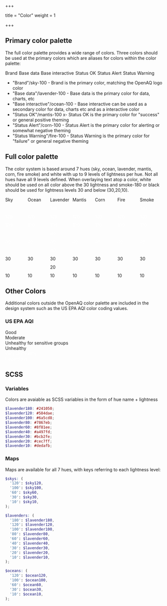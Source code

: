 +++

title = "Color"
weight = 1

+++

## Primary color palette

<div>
<p>The full color palette provides a wide range of colors. Three colors should be used at the primary colors which are aliases for colors within the color palette: 
</p>
<div style="display:flex; gap: 5px;">
<div class="circle-lg bg-brand">
    <span class="text-white">Brand</span>
</div>
<div class="circle-lg bg-base-data">
    <span class="text-white">Base data</span>
</div>
<div class="circle-lg bg-base-interactive">
    <span class="text-white">Base interactive</span>
</div>
<div class="circle-lg bg-status-ok">
    <span class="text-white">Status OK</span>
</div>
<div class="circle-lg bg-status-alert">
    <span class="text-white">Status Alert</span>
</div>
<div class="circle-lg bg-status-warning">
    <span class="text-white">Status Warning</span>
</div>
</div>
<ul>
    <li><span class="type-body-3">"Brand"/sky-100</span>  - Brand is the primary color, matching the OpenAQ logo color</li>
    <li><span class="type-body-3">"Base data"/lavender-100</span> - Base data is the primary color for data, charts, etc</li>
    <li><span class="type-body-3">"Base interactive"/ocean-100 </span>- Base interactive can be used as a secondary color for data, charts etc and as a interactive color</li>
    <li><span class="type-body-3">"Status OK"/mantis-100 </span>x- Status OK is the primary color for "success" or general positive theming</li>
    <li><span class="type-body-3">"Status Alert"/corn-100</span> - Status Alert is the primary color for alerting or somewhat negative theming</li>
    <li><span class="type-body-3">"Status Warning"/fire-100 </span>- Status Warning is the primary color for "failure" or general negative theming</li>
</ul>
</p>

</div>

## Full color palette

The color system is based around 7 hues (sky, ocean,
lavender, mantis, corn, fire smoke) and white with up to
9 levels of lightness per hue. Not all hues have all 9
levels defined. When overlaying text atop a color, white
should be used on all color above the 30 lightness and
smoke-180 or black should be used for lightness levels
30 and below (30,20,10).

<div
    style="
    display: grid;
    grid-template-columns: repeat(7, 1fr);
    row-gap: 10px;
    "
>
    <div>Sky</div>
    <div>Ocean</div>
    <div>Lavender</div>
    <div>Mantis</div>
    <div>Corn</div>
    <div>Fire</div>
    <div>Smoke</div>
    <div class="circle"></div>
    <div class="circle"></div>
    <div class="circle bg-lavender-180">
    <span style="color: white">180</span>
    </div>
    <div class="circle"></div>
    <div class="circle"></div>
    <div class="circle"></div>
    <div class="circle bg-smoke-180">
    <span style="color: white">180</span>
    </div>

<div class="circle bg-sky-120">
<span style="color: white">120</span>
</div>
<div class="circle bg-ocean-120">
<span style="color: white">120</span>
</div>
<div class="circle bg-lavender-120">
<span style="color: white">120</span>
</div>
<div class="circle bg-mantis-120">
<span style="color: white">120</span>
</div>
<div class="circle bg-corn-120">
<span style="color: white">120</span>
</div>
<div class="circle bg-fire-120">
<span style="color: white">120</span>
</div>
<div class="circle bg-smoke-120">
<span style="color: white">120</span>
</div>

<div class="circle bg-sky-100">
<span style="color: white">100</span>
</div>
<div class="circle bg-ocean-100">
<span style="color: white">100</span>
</div>
<div class="circle bg-lavender-100">
<span style="color: white">100</span>
</div>
<div class="circle bg-mantis-100">
<span style="color: white">100</span>
</div>
<div class="circle bg-corn-100">
<span style="color: white">100</span>
</div>
<div class="circle bg-fire-100">
<span style="color: white">100</span>
</div>
<div class="circle bg-smoke-100">
<span style="color: white">100</span>
</div>

<div class="circle"></div>
<div class="circle"></div>
<div class="circle bg-lavender-80">
<span style="color: white">80</span>
</div>
<div class="circle"></div>
<div class="circle"></div>
<div class="circle"></div>
<div class="circle"></div>

<div class="circle bg-sky-60">
<span style="color: white">60</span>
</div>
<div class="circle bg-ocean-60">
<span style="color: white">60</span>
</div>
<div class="circle bg-lavender-60">
<span style="color: white">60</span>
</div>
<div class="circle bg-mantis-60">
<span style="color: white">60</span>
</div>
<div class="circle bg-corn-60">
<span style="color: white">60</span>
</div>
<div class="circle bg-fire-60">
<span style="color: white">60</span>
</div>
<div class="circle bg-smoke-60">
<span style="color: white">60</span>
</div>

<div class="circle"></div>
<div class="circle"></div>
<div class="circle bg-lavender-40">
<span style="color: white">40</span>
</div>
<div class="circle"></div>
<div class="circle"></div>
<div class="circle"></div>
<div class="circle"></div>

<div class="circle bg-sky-30">
<span>30</span>
</div>
<div class="circle bg-ocean-30">
<span>30</span>
</div>
<div class="circle bg-lavender-30">
<span>30</span>
</div>
<div class="circle bg-mantis-30">
<span>30</span>
</div>
<div class="circle bg-corn-30">
<span>30</span>
</div>
<div class="circle bg-fire-30">
<span>30</span>
</div>
<div class="circle bg-smoke-30">
<span>30</span>
</div>

<div class="circle"></div>
<div class="circle"></div>
<div class="circle bg-lavender-20">
<span>20</span>
</div>
<div class="circle"></div>
<div class="circle"></div>
<div class="circle"></div>
<div class="circle"></div>

<div class="circle bg-sky-10">
<span>10</span>
</div>
<div class="circle bg-ocean-10">
<span>10</span>
</div>
<div class="circle bg-lavender-10">
<span>10</span>
</div>
<div class="circle bg-mantis-10">
<span>10</span>
</div>
<div class="circle bg-corn-10">
<span>10</span>
</div>
<div class="circle bg-fire-10">
<span>10</span>
</div>
<div class="circle bg-smoke-10">
<span>10</span>
</div>
</div>




## Other Colors 

Additional colors outside the OpenAQ color palette are included in the design system such as the US EPA AQI color coding values.

<h3 class="type-heading-3">US EPA AQI</h3>
<div class="circle bg-us-epa-good">
    <span>Good</span>
    </div>
    <div class="circle bg-us-epa-moderate">
    <span>Moderate</span>
    </div>
    <div class="circle bg-us-epa-sensitive-groups">
    <span>Unhealthy for sensitive groups</span>
    </div>
    <div class="circle bg-us-epa-unhealthy">
    <span>Unhealthy</span>
    </div>
    <div class="circle bg-us-epa-very-unhealthy">
    <span style="color: white">Very Unhealthy</span>
    </div>
    <div class="circle bg-us-epa-hazardous">
    <span style="color: white">Hazardous</span>
    </div>


## SCSS

### Variables

Colors are avaiable as SCSS variables in the form of hue name + lightness 

```scss
$lavender180: #241050;
$lavender120: #584dae;
$lavender100: #6a5cd8;
$lavender80: #7867eb;
$lavender60: #8f81ee;
$lavender40: #a497fd;
$lavender30: #bcb2fe;
$lavender20: #cec7ff;
$lavender10: #dedafb;

```


### Maps

Maps are available for all 7 hues, with keys referring to each lightness level:

```scss
$skys: (
  '120': $sky120,
  '100': $sky100,
  '60': $sky60,
  '30': $sky30,
  '10': $sky10,
);
```


```scss
$lavenders: (
  '180': $lavender180,
  '120': $lavender120,
  '100': $lavender100,
  '80': $lavender80,
  '60': $lavender60,
  '40': $lavender40,
  '30': $lavender30,
  '20': $lavender20,
  '10': $lavender10,
);
```


```scss
$oceans: (
  '120': $ocean120,
  '100': $ocean100,
  '60': $ocean60,
  '30': $ocean30,
  '10': $ocean10,
);
```


